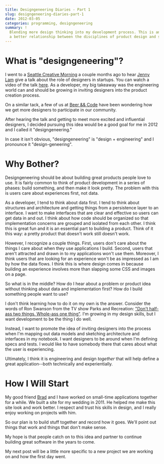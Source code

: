 ```yaml
---
title: Designgeneering Diaries - Part 1
slug: designgeneering-diaries-part-1
date: 2012-03-05
categories: programming, designgeneering
summary: !
  Blending more design thinking into my development process. This is an installment in a multi-post series of exploring
  a better relationship between the disciplines of product design and software engineering.
---
```


# What is "designgeneering"?

I went to a [Seattle Creative Morning](http://twitter.com/#!/seattle_cm) a couple months ago to hear [Jenny Lam](http://twitter.com/#!/helveticagirl) give a talk about the role of designers in startups. You can watch a video of the talk [here](http://t.co/SNfi6Frt). As a developer, my big takeaway was the engineering world can and should be growing in inviting designers into the product creation process.

On a similar tack, a few of us at [Beer && Code](http://seattle.beerandcode.org) have been wondering how we get more designers to participate in our community.

After hearing the talk and getting to meet more excited and influential designers, I decided pursuing this idea would be a good goal for me in 2012 and I called it "designgeneering."

In case it isn't obvious, "designgeneering" is "design + engineering" and I pronounce it "design-geneering".

# Why Bother?

Designgeneering should be about building great products people love to use. It is fairly common to think of product development in a series of phases: build something, and then make it look pretty. The problem with this is users care about experiences first, not data.

As a developer, I tend to think about data first. I tend to think about structures and architecture and getting things from a persistence layer to an interface. I want to make interfaces that are clear and effective so users can get data in and out. I think about how code should be organized so that implementation concerns are grouped and isolated from each other. I think this is great fun and it is an essential part to building a product. Think of it this way: a pretty product that doesn't work still doesn't work.

However, I recognize a couple things. First, users don't care about the things I care about when they use applications I build. Second, users that aren't attracted and drawn in to my applications won't use them. Moreover, I think users that are looking for an experience won't be as impressed as I am by how the data flows. I think this is where design comes in because building an experience involves more than slapping some CSS and images on a page.

So what is in the middle? How do I hear about a problem or product idea without thinking about data and implementation first? How do I build something people want to use?

I don't think learning how to do it on my own is the answer. Consider the words of Ron Swanson from the TV show Parks and Recreation: ["Don't half-ass two things. Whole-ass one thing"](http://memegenerator.net/instance/15120209). I'm growing in my design skills, but I want development to be the thing I do well.

Instead, I want to promote the idea of inviting designers into the process when I'm mapping out data models and sketching architecture and interfaces in my notebook. I want designers to be around when I'm defining specs and tests. I would like to have somebody there that cares about what the user is experiencing.

Ultimately, I think it is engineering and design <em>together</em> that will help define a great application--both technically and experientially.

# How I Will Start

My good friend [Brad](http://twitter.com/#!/bradmcnally) and I have worked on small-time applications together for a while. We built a site for my wedding in 2011. He helped me make this site look and work better. I respect and trust his skills in design, and I really enjoy working on projects with him.

So our plan is to build stuff together and record how it goes. We'll point out things that work and things that don't make sense.

My hope is that people catch on to this idea and partner to continue building great software in the years to come.

My next post will be a little more specific to a new project we are working on and how the first day went.
